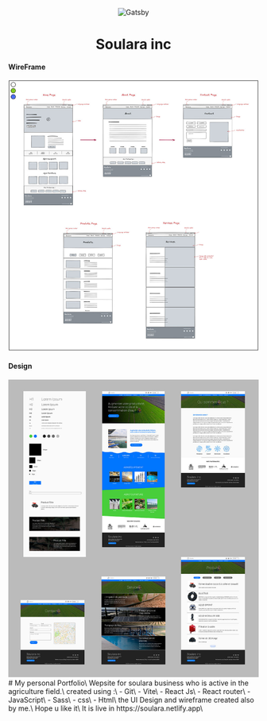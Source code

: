 <p align="center">
    <img alt="Gatsby" src="https://upload.wikimedia.org/wikipedia/commons/a/a7/React-icon.svg" width="60" />
</p>
<h1 align="center">
  Soulara inc
</h1>
<h4>WireFrame</h4>
<img alt="wireframe" src="https://raw.githubusercontent.com/anas-asimi/Soulara/master/design/Wireframe.jpg" />
<h4>Design</h4>
<img alt="wireframe" src="https://raw.githubusercontent.com/anas-asimi/Soulara/master/design/All.jpg"/>
# My personal Portfolio\
Wepsite for soulara business who is active in the agriculture field.\
created using :\
-  Git\
-  Vite\
-  React Js\
-  React router\
-  JavaScript\
-  Sass\
-  css\
-  Html\
the UI Design and wireframe created also by me.\
Hope u like it\
It is live in https://soulara.netlify.app\
